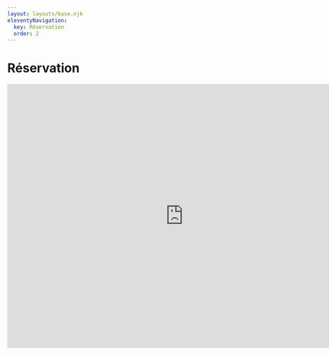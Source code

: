 ```yaml
---
layout: layouts/base.njk
eleventyNavigation:
  key: Réservation
  order: 2
---
```

# Réservation

<iframe src="https://calendar.google.com/calendar/embed?height=600&wkst=2&bgcolor=%23ffffff&ctz=Europe%2FParis&showCalendars=0&showPrint=0&src=YmI0YTFkMGM0NTkzY2E3ZmFmNThhNWU0MjZlODFlODAyOTdjMjdhYjEwNzYzMTFhMjY0Mzk5ODQzODJlNmM0Y0Bncm91cC5jYWxlbmRhci5nb29nbGUuY29t&src=ZnIuZnJlbmNoI2hvbGlkYXlAZ3JvdXAudi5jYWxlbmRhci5nb29nbGUuY29t&color=%23039BE5&color=%230B8043" style="border-width:0" width="800" height="600" frameborder="0" scrolling="no"></iframe>